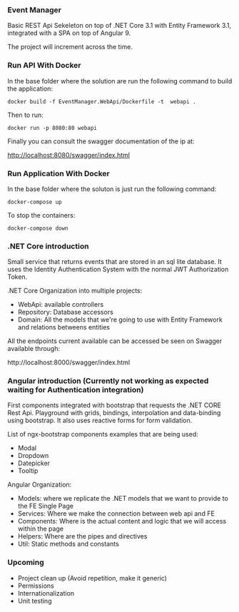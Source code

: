 ### Event Manager

Basic REST Api Sekeleton on top of .NET Core 3.1 with Entity Framework 3.1, integrated with a SPA on top of Angular 9.

The project will increment across the time.

### Run API With Docker ###

In the base folder where the solution are run the following command to build the application:
```
docker build -f EventManager.WebApi/Dockerfile -t  webapi .
```
Then to run:
```
docker run -p 8080:80 webapi
```
Finally you can consult the swagger documentation of the ip at:

<http://localhost:8080/swagger/index.html>

### Run Application With Docker ###

In the base folder where the soluton is just run the following command:

```
docker-compose up
```

To stop the containers:

```
docker-compose down
```

### .NET Core introduction

Small service that returns events that are stored in an sql lite database.
It uses the Identity Authentication System with the normal JWT Authorization Token.

.NET Core Organization into multiple projects:

- WebApi: available controllers
- Repository: Database accessors
- Domain: All the models that we're going to use with Entity Framework and relations betweens entities

All the endpoints current available can be accessed be seen on Swagger available through:

http://localhost:8000/swagger/index.html

### Angular introduction (Currently not working as expected waiting for Authentication integration)

First components integrated with bootstrap that requests the .NET CORE Rest Api.
Playground with grids, bindings, interpolation and data-binding using bootstrap. It also uses reactive forms for form validation.

List of ngx-bootstrap components examples that are being used:

- Modal
- Dropdown
- Datepicker
- Tooltip

Angular Organization:

- Models: where we replicate the .NET models that we want to provide to the FE Single Page
- Services: Where we make the connection between web api and FE
- Components: Where is the actual content and logic that we will access within the page
- Helpers: Where are the pipes and directives
- Util: Static methods and constants

### Upcoming

- Project clean up (Avoid repetition, make it generic)
- Permissions
- Internationalization
- Unit testing

